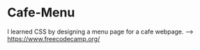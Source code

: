 # Cafe-Menu
I learned CSS by designing a menu page for a cafe webpage. --> https://www.freecodecamp.org/
